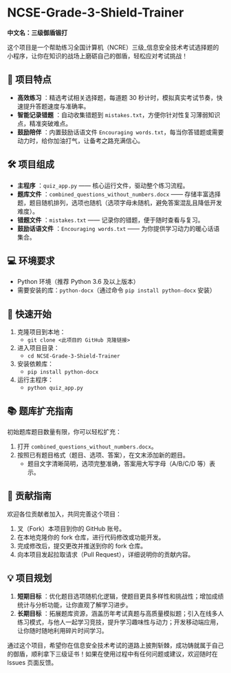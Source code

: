 # NCSE-Grade-3-Shield-Trainer

**中文名：三级御盾锻打**

这个项目是一个帮助练习全国计算机（NCRE）三级_信息安全技术考试选择题的小程序，让你在知识的战场上磨砺自己的御盾，轻松应对考试挑战！

## 🌟 项目特点

- **高效练习** ：精选考试相关选择题，每道题 30 秒计时，模拟真实考试节奏，快速提升答题速度与准确率。
- **智能记录错题** ：自动收集错题到 `mistakes.txt`，方便你针对性复习薄弱知识点，精准突破难点。
- **鼓励陪伴** ：内置鼓励话语文件 `Encouraging words.txt`，每当你答错题或需要动力时，给你加油打气，让备考之路充满信心。

## 🛠️ 项目组成

- **主程序** ：`quiz_app.py` —— 核心运行文件，驱动整个练习流程。
- **题库文件** ：`combined_questions_without_numbers.docx` —— 存储丰富选择题，题目随机排列，选项也随机（选项字母未随机，避免答案混乱且降低开发难度）。
- **错题文件** ：`mistakes.txt` —— 记录你的错题，便于随时查看与复习。
- **鼓励话语文件** ：`Encouraging words.txt` —— 为你提供学习动力的暖心话语集合。

## 💻 环境要求

- Python 环境（推荐 Python 3.6 及以上版本）
- 需要安装的库：`python-docx`（通过命令 `pip install python-docx` 安装）

## 🚀 快速开始

1. 克隆项目到本地：
   - `git clone <此项目的 GitHub 克隆链接>`
2. 进入项目目录：
   - `cd NCSE-Grade-3-Shield-Trainer`
3. 安装依赖库：
   - `pip install python-docx`
4. 运行主程序：
   - `python quiz_app.py`

## 📚 题库扩充指南

初始题库题目数量有限，你可以轻松扩充：

1. 打开 `combined_questions_without_numbers.docx`。
2. 按照已有题目格式（题目、选项、答案），在文末添加新的题目。
   - 题目文字清晰简明，选项完整准确，答案用大写字母（A/B/C/D 等）表示。

## 🤝 贡献指南

欢迎各位贡献者加入，共同完善这个项目：

1. 叉（Fork）本项目到你的 GitHub 账号。
2. 在本地克隆你的 fork 仓库，进行代码修改或功能开发。
3. 完成修改后，提交更改并推送到你的 fork 仓库。
4. 向本项目发起拉取请求（Pull Request），详细说明你的贡献内容。

## 💡 项目规划

1. **短期目标** ：优化题目选项随机化逻辑，使题目更具多样性和挑战性；增加成绩统计与分析功能，让你直观了解学习进步。
2. **长期目标** ：拓展题库资源，涵盖历年考试真题与高质量模拟题；引入在线多人练习模式，与他人一起学习竞技，提升学习趣味性与动力；开发移动端应用，让你随时随地利用碎片时间学习。

通过这个项目，希望你在信息安全技术考试的道路上披荆斩棘，成功铸就属于自己的御盾，顺利拿下三级证书！如果在使用过程中有任何问题或建议，欢迎随时在 Issues 页面反馈。
